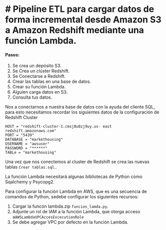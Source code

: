 ﻿# # Pipeline ETL para cargar datos de forma incremental desde Amazon S3 a Amazon Redshift mediante una función Lambda.
#### Pasos:
1.  Se crea un depósito S3.
2.  Se Crea un clúster Redshift.
3.  Se Conectarse a Redshift.
4.  Crear las tablas en una base de datos.
5.  Crear su función Lambda.
6.  Alguien carga datos en S3.
7.  Consulta tus datos.


Nos a conectarnos a nuestra base de datos con la ayuda del cliente SQL, para esto necesitamos recordar los siguientes datos de la configuración de Redshift Cluster

    HOST = "redshift-cluster-1.cmsj8u0zj9uy.us- east redshift.amazonaws.com"  
    PORT = "5439"  
    DATABASE = "markethousing"
    USERNAME = "awsuser"  
    PASSWORD = "******"  
    TABLe = "markethousing"

Una vez que nos conectemos al cluster de Redshift se crea las nuevas tablas  `Crear tablas.sql`..

La función Lambda necesitará algunas bibliotecas de Python como Sqalchemy y Psycopg2.

Para configurar la función Lambda en AWS, que es una secuencia de comandos de Python, sedebe configurar los siguientes recursos:

1.  Cargar la funcón lambda.zip `funcion_lamda.py`.
2.  Adjunte un rol de IAM a la función Lambda, que otorga acceso a`AWSLambdaVPCAccesExcecutionRole`
3.  Se debe agregar VPC por defecto en la función Lambda.










